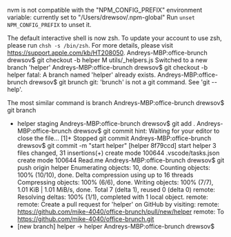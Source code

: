 nvm is not compatible with the "NPM_CONFIG_PREFIX" environment variable: currently set to "/Users/drewsov/.npm-global"
Run `unset NPM_CONFIG_PREFIX` to unset it.

The default interactive shell is now zsh.
To update your account to use zsh, please run `chsh -s /bin/zsh`.
For more details, please visit https://support.apple.com/kb/HT208050.
Andreys-MBP:office-brunch drewsov$ git checkout -b helper
M       utils/_helpers.js
Switched to a new branch 'helper'
Andreys-MBP:office-brunch drewsov$ git checkout -b helper
fatal: A branch named 'helper' already exists.
Andreys-MBP:office-brunch drewsov$ git brunch
git: 'brunch' is not a git command. See 'git --help'.

The most similar command is
        branch
Andreys-MBP:office-brunch drewsov$ git branch
* helper
  staging 
Andreys-MBP:office-brunch drewsov$ git add .
Andreys-MBP:office-brunch drewsov$ git commit
hint: Waiting for your editor to close the file... 
[1]+  Stopped                 git commit
Andreys-MBP:office-brunch drewsov$ git commit -m "start helper"
[helper 8f79ccd] start helper
 3 files changed, 31 insertions(+)
 create mode 100644 .vscode/tasks.json
 create mode 100644 Read.me
Andreys-MBP:office-brunch drewsov$ git push origin helper
Enumerating objects: 10, done.
Counting objects: 100% (10/10), done.
Delta compression using up to 16 threads
Compressing objects: 100% (6/6), done.
Writing objects: 100% (7/7), 1.01 KiB | 1.01 MiB/s, done.
Total 7 (delta 1), reused 0 (delta 0)
remote: Resolving deltas: 100% (1/1), completed with 1 local object.
remote: 
remote: Create a pull request for 'helper' on GitHub by visiting:
remote:      https://github.com/mike-4040/office-brunch/pull/new/helper
remote: 
To https://github.com/mike-4040/office-brunch.git
 * [new branch]      helper -> helper
Andreys-MBP:office-brunch drewsov$ 